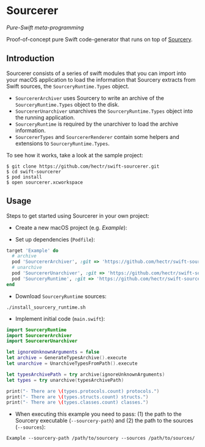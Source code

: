 
# Sourcerer

*Pure-Swift meta-programming*

Proof-of-concept pure Swift code-generator that runs on top of [Sourcery](https://github.com/krzysztofzablocki/Sourcery).

## Introduction

Sourcerer consists of a series of swift modules that you can import into your macOS application to load the information that Sourcery extracts from Swift sources, the `SourceryRuntime.Types` object.

- `SourcererArchiver` uses Sourcery to write an archive of the `SourceryRuntime.Types` object to the disk.
- `SourcererUnarchiver` unarchives the `SourceryRuntime.Types` object into the running application.
- `SourceryRuntime` is required by the unarchiver to load the archive information.
- `SourcererTypes` and `SourcererRenderer` contain some helpers and extensions to `SourceryRuntime.Types`. 

To see how it works, take a look at the sample project:

```
$ git clone https://github.com/hectr/swift-sourcerer.git
$ cd swift-sourcerer
$ pod install
$ open sourcerer.xcworkspace
```

## Usage

Steps to get started using Sourcerer in your own project:

- Create a new macOS project (e.g. *Example*):

- Set up dependencies (`Podfile`):

```ruby
target 'Example' do
  # archive
  pod 'SourcererArchiver', :git => 'https://github.com/hectr/swift-sourcerer.git'
  # unarchive
  pod 'SourcererUnarchiver', :git => 'https://github.com/hectr/swift-sourcerer.git'
  pod 'SourceryRuntime', :git => 'https://github.com/hectr/swift-sourcerer.git'
end
```

- Download `SourceryRuntime` sources:

`./install_sourcery_runtime.sh`

- Implement initial code (`main.swift`):

```swift
import SourceryRuntime
import SourcererArchiver
import SourcererUnarchiver

let ignoreUnknownArguments = false
let archive = GenerateTypesArchive().execute
let unarchive = UnarchiveTypesFromPath().execute

let typesArchivePath = try archive(ignoreUnknownArguments)
let types = try unarchive(typesArchivePath)

print("- There are \(types.protocols.count) protocols.")
print("- There are \(types.structs.count) structs.")
print("- There are \(types.classes.count) classes.")
```

- When executing this example you need to pass: (1) the path to the Sourcery executable (`--sourcery-path`) and (2) the path to the sources (`--sources`):

`Example --sourcery-path /path/to/sourcery --sources /path/to/sources/`
